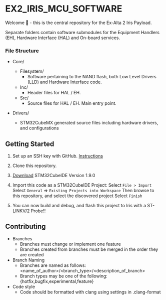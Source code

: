 # EX2_IRIS_MCU_SOFTWARE 
Welcome 👋 - this is the central repository for the Ex-Alta 2 Iris Payload. 

Separate folders contain software submodules for the Equipment Handlers (EH), Hardware Interface (HAL) and On-board services.

### File Structure
* Core/
	* Filesystem/
		* Software pertaining to the NAND flash, both Low Level Drivers (LLD) and Hardware Interface code.
	* Inc/
		* Header files for HAL / EH.
	* Src/
		* Source files for HAL / EH. Main entry point. 
		
* Drivers/
	* STM32CubeMX generated source files including hardware drivers, and configurations

## Getting Started
1. Set up an SSH key with GitHub. [Instructions](https://docs.github.com/en/github/authenticating-to-github/connecting-to-github-with-ssh/adding-a-new-ssh-key-to-your-github-account)

2. Clone this repository.

3. [Download](https://www.st.com/en/development-tools/stm32cubeide.html) STM32CubeIDE Version 1.9.0 

6. Import this code as a STM32CubeIDE Project:
	Select `File > Import`
	Select `General` =>  `Existing Projects into Workspace`
	Then browse to this repository, and select the discovered project
	Select `Finish`

7. You  can now build and debug, and flash this project to Iris with a ST-LINKV/2 Probe!!


## Contributing

* Branches
	* Branches must change  or implement one feature
	* Branches created from branches must be merged in the order they are created
* Branch Naming
	* Branches are named as follows: <name_of_author>/<branch_type>/<description_of_branch>
	* Branch types may be one of the following: {hotfix,bugfix,experimental,feature} 
* Code style
	* Code should be formatted with clang using settings in .clang-format
